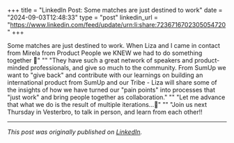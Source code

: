 +++
title = "LinkedIn Post: Some matches are just destined to work"
date = "2024-09-03T12:48:33"
type = "post"
linkedin_url = "https://www.linkedin.com/feed/update/urn:li:share:7236716702305054720"
+++

Some matches are just destined to work. When Liza and I came in contact from Mirela from Product People we KNEW we had to do something together 🙌"
""
"They have such a great network of speakers and product-minded professionals, and give so much to the community. From SumUp we want to "give back" and contribute with our learnings on building an international product from SumUp and our Tribe - Liza will share some of the insights of how we have turned our "pain points" into processes that "just work" and bring people together as collaboration."
""
"Let me advance that what we do is the result of multiple iterations...🔄"
""
"Join us next Thursday in Vesterbro, to talk in person, and learn from each other!!

---

*This post was originally published on [LinkedIn](https://www.linkedin.com/in/adrianmoreno/recent-activity/all/).*